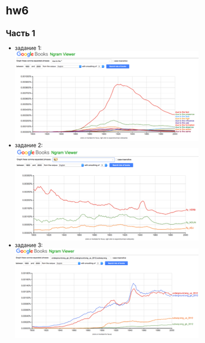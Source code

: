 # hw6
## Часть 1
+ задание 1: ![](https://github.com/aynakamilova/hw6/blob/master/due%20to%20the.png)
+ задание 2: ![](https://github.com/aynakamilova/hw6/blob/master/fly.png)
+ задание 3: ![](https://github.com/aynakamilova/hw6/blob/master/underground%20and%20subway.png)
